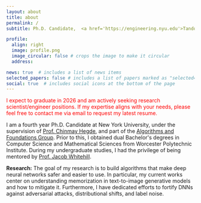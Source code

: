 ```yaml
---
layout: about
title: about
permalink: /
subtitle: Ph.D. Candidate,  <a href='https://engineering.nyu.edu'>Tandon School of Engineering @NYU</a>.

profile:
  align: right
  image: profile.png
  image_circular: false # crops the image to make it circular
  address: 

news: true  # includes a list of news items
selected_papers: false # includes a list of papers marked as "selected={true}"
social: true  # includes social icons at the bottom of the page
---
```


<span style="color: red;">I expect to graduate in 2026 and am actively seeking research scientist/engineer positions. If my expertise aligns with your needs, please feel free to contact me via email to request my latest resume.</span>

I am a fourth year Ph.D. Candidate at New York University, under the supervision of [Prof. Chinmay Hegde](https://chinmayhegde.github.io), and part of the [Algorithms and Foundations Group](https://csefoundations.engineering.nyu.edu). Prior to this, I obtained dual Bachelor's degrees in Computer Science and Mathematical Sciences from Worcester Polytechnic Institute. During my undergraduate studies, I had the privilege of being mentored by [Prof. Jacob Whitehill](https://users.wpi.edu/~jrwhitehill/).

**Research:** The goal of my research is to build algorithms that make deep neural networks safer and easier to use. In particular, my current works center on understanding memorization in text-to-image generative models and how to mitigate it. Furthermore, I have dedicated efforts to fortify DNNs against adversarial attacks, distributional shifts, and label noise.